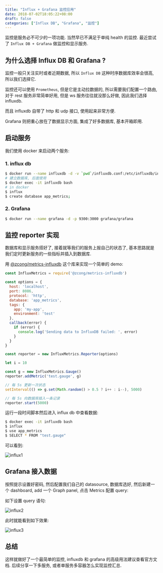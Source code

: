 ```yaml
---
title: "Influx + Grafana 监控应用"
date: 2018-07-02T18:05:22+08:00
draft: false
categories: ["Influx DB", "Grafana", "监控"]
---
```


监控是服务必不可少的一项功能. 当然早已不满足于单纯 health 的监控. 最近尝试了 `Influx DB + Grafana` 做监控和显示服务.

<!--more-->

## 为什么选择 Influx DB 和 Grafana ?

监控一般只关注实时或者近期数据, 所以 `Influx DB` 这种时序数据库效率会很高, 所以我们选择它.

监控还可以使用 `Prometheus`, 但是它是主动拉数据的, 所以需要我们配置一个路由, 对于 rest 服务非常简单好用, 但是 ws 服务往往就没那么好做, 因此我们选择 influxdb.

而且 influxdb 自带了 http 和 udp 接口, 使用起来非常方便.

Grafana 则把重心放在了数据显示方面, 集成了好多数据库, 基本开箱即用.

## 启动服务

我们使用 docker 来启动两个服务:

### 1. influx db

```bash
$ docker run --name influxdb -d -v `pwd`/influxdb.conf:/etc/influxdb/influxdb.conf:ro -p 8086:8086 -p 8089:8089 influxdb
# 建立数据库, 后面使用
$ docker exec -it influxdb bash
# in docker
$ influx
$ create database app_metrics;
```

### 2. Grafana

```bash
$ docker run --name grafana -d -p 9300:3000 grafana/grafana
```

## 监控 reporter 实现

数据库和显示服务搭好了, 接着就等我们的服务上报自己的状态了, 基本思路就是我们定时更新服务的一些指标并插入到数据库.

用 [@zcong/metrics-influxdb](https://github.com/zcong1993/node-metrics-influxdb) 这个库来实现一个简单的 demo:

```js
const InfluxMetrics = require('@zcong/metrics-influxdb')

const options = {
  host: 'localhost',
  port: 8086,
  protocol: 'http',
  database: 'app_metrics',
  tags: {
    app: 'my-app',
    environment: 'test'
  },
  callback(error) {
    if (error) {
      console.log('Sending data to InfluxDB failed: ', error)
    }
  }
}

const reporter = new InfluxMetrics.Reporter(options)

let i = 10

const g = new InfluxMetrics.Gauge()
reporter.addMetric('test.gauge', g)

// 每 5s 更新一次状态
setInterval(() => g.set(Math.random() > 0.5 ? i++ : i--), 5000)

// 每 5s 向数据库插入一条记录
reporter.start(5000)
```

运行一段时间脚本然后进入 influx db 中查看数据:

```bash
$ docker exec -it influxdb bash
$ influx
$ use app_metrics
$ SELECT * FROM "test.gauge"
```

可以看到:

![influx1](/influx-1.png)

## Grafana 接入数据

按照提示设置好密码, 然后配置我们自己的 datasource, 数据库选好, 然后新建一个 dashboard, add 一个 Graph panel, 点击 Metrics 配置 query:

如下设置 query 语句:

![influx2](/influx-2.png)

此时就能看到如下效果:

![influx3](/influx-3.png)

## 总结

这样就做好了一个最简单的监控, influxdb 和 grafana 的高级用法建议查看官方文档. 后续分享一下多服务, 或者单服务多容器怎么实现监控汇总.
